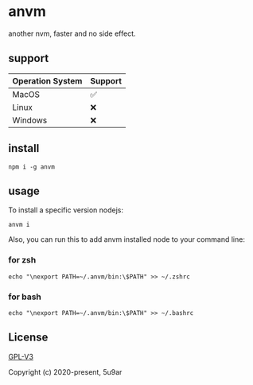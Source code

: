 # anvm
another nvm, faster and no side effect.

## support

|  Operation System   | Support  |
|  ----  | ----  |
| MacOS  | ✅ |
| Linux  | ❌ |
| Windows  | ❌ |

## install

```
npm i -g anvm
```

## usage

To install a specific version nodejs:

```
anvm i
```


Also, you can run this to add anvm installed node to your command line:

### for zsh

```
echo "\nexport PATH=~/.anvm/bin:\$PATH" >> ~/.zshrc
```

### for bash

```
echo "\nexport PATH=~/.anvm/bin:\$PATH" >> ~/.bashrc
```

## License

[GPL-V3](http://www.gnu.org/licenses/)

Copyright (c) 2020-present, 5u9ar
